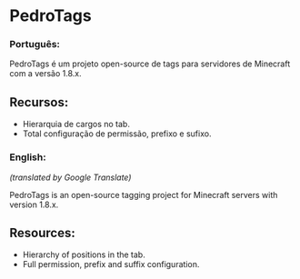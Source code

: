 # PedroTags

### Português:

PedroTags é um projeto open-source de tags para servidores de Minecraft com a versão 1.8.x.
## Recursos:
* Hierarquia de cargos no tab.
* Total configuração de permissão, prefixo e sufixo.

### English:
*(translated by Google Translate)*

PedroTags is an open-source tagging project for Minecraft servers with version 1.8.x.

## Resources:
* Hierarchy of positions in the tab.
* Full permission, prefix and suffix configuration.
